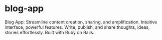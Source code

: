 # blog-app
Blog App: Streamline content creation, sharing, and amplification. Intuitive interface, powerful features. Write, publish, and share thoughts, ideas, stories effortlessly. Built with Ruby on Rails.
